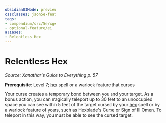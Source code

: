 ```yaml
---
obsidianUIMode: preview
cssclasses: json5e-feat
tags:
- compendium/src/5e/xge
- optional-feature/ei
aliases:
- Relentless Hex
---
```

# Relentless Hex
*Source: Xanathar's Guide to Everything p. 57*  

**Prerequisite**: Level 7; [hex](/3-Mechanics/CLI/spells/hex-xphb.md) spell or a warlock feature that curses

Your curse creates a temporary bond between you and your target. As a bonus action, you can magically teleport up to 30 feet to an unoccupied space you can see within 5 feet of the target cursed by your [hex](/3-Mechanics/CLI/spells/hex-xphb.md) spell or by a warlock feature of yours, such as Hexblade's Curse or Sign of Ill Omen. To teleport in this way, you must be able to see the cursed target.